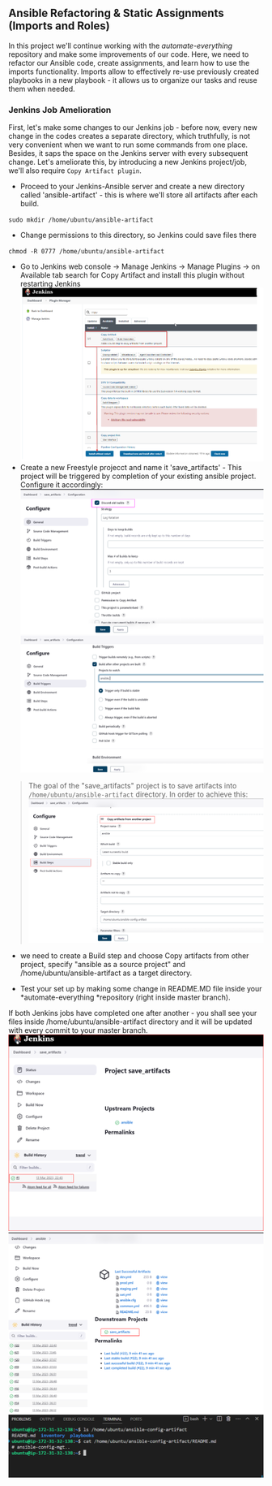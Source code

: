 ## Ansible Refactoring & Static Assignments (Imports and Roles)

In this project we'll continue working with the *automate-everything* repository and make some improvements of our code.
Here, we need to refactor our Ansible code, create assignments, and learn how to use the imports functionality. Imports allow to effectively re-use previously created playbooks in a new playbook - it allows us to organize our tasks and reuse them when needed.

### Jenkins Job Amelioration
First, let's make some changes to our Jenkins job - before now, every new change in the codes creates a separate directory, which truthfully, is not very convenient when we want to run some commands from one place. Besides, it saps the space on the Jenkins server with every subsequent change. Let's ameliorate this, by introducing a new Jenkins project/job, we'll also require `Copy Artifact plugin`.

- Proceed to your Jenkins-Ansible server and create a new directory called 'ansible-artifact' - this is where we'll store all artifacts after each build.

`sudo mkdir /home/ubuntu/ansible-artifact`

- Change permissions to this directory, so Jenkins could save files there 

`chmod -R 0777 /home/ubuntu/ansible-artifact`

- Go to Jenkins web console -> Manage Jenkins -> Manage Plugins -> on Available tab search for Copy Artifact and install this plugin without restarting Jenkins
![](assets/1.png)
- Create a new Freestyle projecct and name it 'save_artifacts' - This project will be triggered by completion of your existing ansible project. 
Configure it accordingly:
![](assets/2.png)
![](assets/3.png)

> The goal of the "save_artifacts" project is to save artifacts into `/home/ubuntu/ansible-artifact` directory. In order to achieve this:
![](assets/4.png)
- we need to create a Build step and choose Copy artifacts from other project, specify "ansible as a source project" and /home/ubuntu/ansible-artifact as a target directory.
  
- Test your set up by making some change in README.MD file inside your *automate-everything *repository (right inside master branch).

If both Jenkins jobs have completed one after another - you shall see your files inside /home/ubuntu/ansible-artifact directory and it will be updated with every commit to your master branch.
![](assets/5.png)
![](assets/7.png)
![](assets/6.png)
